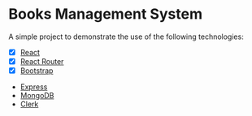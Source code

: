 # Books Management System

A simple project to demonstrate the use of the following technologies:

- [x] [React](https://reactjs.org/)
- [x] [React Router](https://reacttraining.com/react-router/)
- [x] [Bootstrap](https://getbootstrap.com/)
- [Express](https://expressjs.com/)
- [MongoDB](https://www.mongodb.com/)
- [Clerk](https://clerk.com/)
